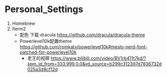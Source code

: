 # Personal_Settings
1. Homebrew
2. Iterm2
    - 配色 下载 dracula
      https://github.com/dracula/dracula-theme
    - Powerlevel10k配置theme https://github.com/romkatv/powerlevel10k#meslo-nerd-font-patched-for-powerlevel10k 
        - 老王的视屏 
          https://www.bilibili.com/video/BV1rb411t7kd/?spm_id_from=333.999.0.0&vd_source=b299c312397d7836732d025a3d8cf12d 